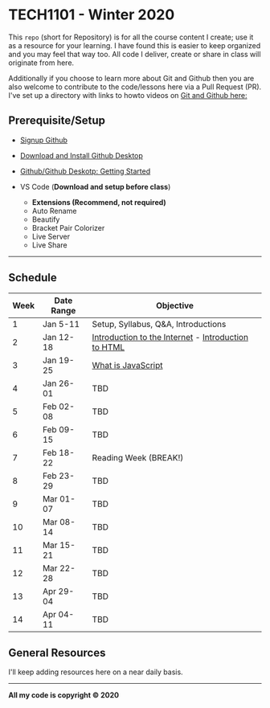 # TECH1101 - Winter 2020

This `repo` (short for Repository) is for all the course content I create; use it as a resource for your learning. I have found this is easier to keep organized and you may feel that way too. All code I deliver, create or share in class will originate from here.

Additionally if you choose to learn more about Git and Github then you are also welcome to contribute to the code/lessons here via a Pull Request (PR). I've set up a directory with links to howto videos on [Git and Github here:](/master-resources/github)

## Prerequisite/Setup

* [Signup Github](https://github.com/)
* [Download and Install Github Desktop](https://desktop.github.com/)
* [Github/Github Deskotp: Getting Started](https://help.github.com/en/desktop/getting-started-with-github-desktop)

* VS Code (__Download and setup before class__)
  * __Extensions (Recommend, not required)__
  * Auto Rename
  * Beautify
  * Bracket Pair Colorizer
  * Live Server
  * Live Share

---

## Schedule

| Week | Date Range | Objective |
| ---------------- | ---------------- | ---------------- |
| 1 | Jan 5-11 | Setup, Syllabus, Q&A, Introductions
| 2 | Jan 12-18 | [Introduction to the Internet](./intro.md) - [Introduction to HTML](./html/intro.md)
| 3 | Jan 19-25 | [What is JavaScript](./javascript/intro.md)
| 4 | Jan 26-01 | TBD
| 5 | Feb 02-08 | TBD
| 6 | Feb 09-15 | TBD
| 7 | Feb 18-22 | Reading Week (BREAK!)
| 8 | Feb 23-29 | TBD
| 9 | Mar 01-07 | TBD
| 10 | Mar 08-14 | TBD
| 11 | Mar 15-21 | TBD
| 12 | Mar 22-28 | TBD
| 13 | Apr 29-04 | TBD
| 14 | Apr 04-11 | TBD

## General Resources

I'll keep adding resources here on a near daily basis.

---

__All my code is copyright &#169; 2020__

